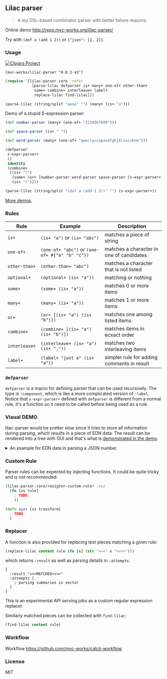 ## Lilac parser

> A toy DSL-based combinator parser with better failure reasons.

Online demo http://repo.mvc-works.org/lilac-parser/

Try with `(def a (add 1 2))` or `{"json": [1, 2]}`.

### Usage

[![Clojars Project](https://img.shields.io/clojars/v/mvc-works/lilac-parser.svg)](https://clojars.org/mvc-works/lilac-parser)

```edn
[mvc-works/lilac-parser "0.0.3-a5"]
```

```clojure
(require '[lilac-parser.core :refer
            [parse-lilac defparser is+ many+ one-of+ other-than+
             some+ combine+ interleave+ label+
             replace-lilac find-lilac]])

(parse-lilac (string/split "aaaa" "") (many+ (is+ "a")))
```

Demo of a stupid S-expression parser:

```clojure
(def number-parser (many+ (one-of+ "1234567890")))

(def space-parser (is+ " "))

(def word-parser (many+ (one-of+ "qwertyuiopasdfghjklzxcvbnm")))

(defparser
 s-expr-parser+
 ()
 identity
 (combine+
  [(is+ "(")
   (some+ (or+ [number-parser word-parser space-parser (s-expr-parser+)]))
   (is+ ")")]))

(parse-lilac (string/split "(def a (add 1 2))" "") (s-expr-parser+))
```

[More demos](https://github.com/mvc-works/lilac-parser/tree/master/src/lilac_parser/demo).

### Rules

| Rule          | Example                                         | Description                                |
| ------------- | ----------------------------------------------- | ------------------------------------------ |
| `is+`         | `(is+ "a")` or `(is+ "abc")`                    | matches a piece of string                  |
| `one-of+`     | `(one-of+ "abc")` or `(one-of+ #{"a" "b" "c"})` | matches a character in one of candidates   |
| `other-than+` | `(other-than+ "abc")`                           | matches a character that is not listed     |
| `optional+`   | `(optional+ (is+ "a"))`                         | matching or nothing                        |
| `some+`       | `(some+ (is+ "a"))`                             | matches 0 or more items                    |
| `many+`       | `(many+ (is+ "a"))`                             | matches 1 or more items                    |
| `or+`         | `(or+ [(is+ "a") (is+ "b")])`                   | matches one among listed items             |
| `combine+`    | `(combine+ [(is+ "a") (is+ "b")])`              | matches items in ecxact order              |
| `interleave+` | `(interleave+ (is+ "a") (is+ ","))`             | matches two interleaving items             |
| `label+`      | `(label+ "just a" (is+ "a"))`                   | simpler rule for adding comments in result |

### `defparser`

`defparser` is a macro for defining parser that can be used recursively. The type is `:component`, which is like a more complicated version of `:label`. Notice that `s-expr-parser+` defined with `defparser` is different from a normal rule, it's a function so it need to be called before being used as a rule.

### Visual DEMO

lilac-parser would be pretter slow since it tries to store all information during parsing, which results in a piece of EDN data. The result can be rendered into a tree with GUI and that's what is [demonstrated in the demo](http://repo.mvc-works.org/lilac-parser/).

<details>
<summary>An example for EDN data in parsing a JSON number.</summary>
<pre><code>
{
  :ok? true, :value 112, :parser-node :component, :label :value-parser+
  :rest ("," "1")
  :result {
    :ok? true, :value 112, :parser-node :or
    :rest ("," "1")
    :result {
      :ok? true, :parser-node :label, :label "number", :value 112
      :rest ("," "1")
      :result {
        :ok? true, :value 112, :parser-node :combine
        :rest ("," "1")
        :results [
          {
            :ok? true, :value nil, :parser-node :optional
            :result {
              :ok? false, :message "expects \"-\" but got \"1\"", :parser-node :is
              :rest ["1" "1" "2" "," "1"]
            }
            :rest ["1" "1" "2" "," "1"]
          }
          {
            :ok? true, :parser-node :many
            :value ("1" "1" "2")
            :rest ("," "1")
            :results [
              {
                :ok? true, :value "1", :parser-node :one-of
                :rest ("1" "2" "," "1")
              }
              {
                :ok? true, :value "1", :parser-node :one-of
                :rest ("2" "," "1")
              }
              {
                :ok? true, :value "2", :parser-node :one-of
                :rest ("," "1")
              }
            ]
            :peek-result {
              :ok? false, :message "\",\" is not in \"1234567890\"", :parser-node :one-of
              :rest ("," "1")
            }
          }
          {
            :ok? true, :value nil, :parser-node :optional
            :result {
              :ok? false, :parser-node :combine, :message "failed to combine"
              :result {
                :ok? false, :message "expects \".\" but got \",\"", :parser-node :is
                :rest ("," "1")
              }
              :previous-results []
              :rest ("," "1")
            }
            :rest ("," "1")
          }
        ]
      }
    }
  }
}
</code></pre>
</details>

### Custom Rule

Parser rules can be expected by injecting functions. It could be quite tricky and is not recommended:

```clojure
(lilac-parser.core/resigter-custom-rule! :xyz
  (fn [xs rule]
    ; TODO
    ))

(defn xyz+ [xs transform]
  ; TODO
  )
```

### Replacer

A function is also provided for replacing text pieces matching a given rule:

```clojure
(replace-lilac content rule (fn [x] (str "<<<" x ">>>>")))
```

which returns `:result` as well as parsing details in `:attempts`:

```edn
{
  :result "<<<MATCHED>>>>"
  :attempts [
    ; parsing summaries in vector
  ]
}
```

This is an experimental API serving jobs as a custom regular expression replacer.

Similarly matched pieces can be collected with `find-lilac`:

```clojure
(find-lilac content rule)
```

### Workflow

Workflow https://github.com/mvc-works/calcit-workflow

### License

MIT
